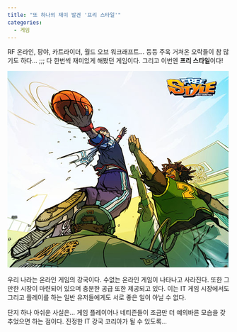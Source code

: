 ```yaml
---
title: "또 하나의 재미 발견 '프리 스타일'"
categories:
  - 게임
---
```


RF 온라인, 팡야, 카트라이더, 월드 오브 워크래프트... 등등 주욱 거쳐온 오락들이 참 많기도 하다... ;;; 다 한번씩 재미있게 해봤던 게임이다. 그리고 이번엔 **프리 스타일**이다!  

![](/assets/images/posts/2005/01/ek200000000069.jpg)  
  
우리 나라는 온라인 게임의 강국이다. 수없는 온라인 게임이 나타나고 사라진다. 또한 그만한 시장이 마련되어 있으며 충분한 공급 또한 제공되고 있다. 이는 IT 게임 시장에서도 그리고 플레이를 하는 일반 유저들에게도 서로 좋은 일이 아닐 수 없다.  
  
단지 하나 아쉬운 사실은... 게임 플레이어나 네티즌들이 조금만 더 예의바른 모습을 갖추었으면 하는 점이다. 진정한 IT 강국 코리아가 될 수 있도록...
